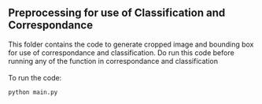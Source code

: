 ## Preprocessing for use of Classification and Correspondance
This folder contains the code to generate cropped image and bounding box for use of correspondance and classification.
Do run this code before running any of the function in correspondance and classification
<br /><br />
To run the code:
```
python main.py
```
